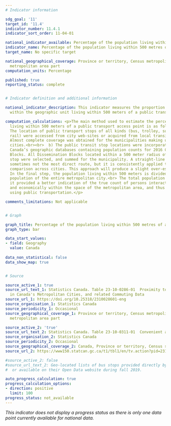 ```yaml
---
# Indicator information

sdg_goal: '11'
target_id: '11.4'
indicator_number: 11.4.1
indicator_sort_order: 11-04-01

national_indicator_available: Percentage of the population living within 500 metres of a public transport stop
indicator_name: Percentage of the population living within 500 metres of a public transport stop
target_name: No specific target

national_geographical_coverage: Province or territory, Census metropolitan area, Census
  metropolitan area part
computation_units: Percentage

published: true
reporting_status: complete


# Indicator definition and additional information

national_indicator_description: This indicator measures the proportion of the population
  within the geographic unit living within 500 meters of a public transit stop.

computation_calculations: <p>The main method used to estimate the percentage of Canadians
  living within 500 meters of a public transport access point is as follows:<br><br>  a)
  The location of public transport stops of all kinds (bus, trolley, surface and underground
  rail) were accessed from city web-sites or acquired from local transit authorities.
  Almost complete coverage was obtained for the municipalities making up the 35 metropolitan
  cities.<br><br>  b) The public transit stop locations were incorporated within Statistics
  Canada’s geographic databases containing population counts for 2016 Census Dissemination
  Blocks. All Dissemination Blocks located within a 500 meter radius of a transit
  stop were selected, and summed for the municipality. A straight-line distance is
  sometimes not the most direct route, but it is consistently applied to facilitate
  comparison across cities. This approach will produce a slight over-estimate.<br><br>  c)
  In the final step, the population living within 500 meters is divided by the total
  population of the entire metropolitan city.<br> The total population is used, as
  it provided a better indication of the true count of persons interacting socially
  and economically within the space of the metropolitan area, and thus potentially
  using public transportation.</p>

comments_limitations: Not applicable


# Graph 

graph_title: Percentage of the population living within 500 metres of a public transport stop
graph_type: bar

data_start_values:
- field: Geography
  value: Canada
 
data_non_statistical: false
data_show_map: true


# Source

source_active_1: true
source_url_text_1: Statistics Canada. Table 23-10-0286-01  Proximity to Public Transportation
  in Canada's Metropolitan Cities, and related Commuting Data
source_url_1: https://doi.org/10.25318/2310028601-eng
source_organisation_1: Statistics Canada
source_periodicity_1: Occasional
source_geographical_coverage_1: Province or territory, Census metropolitan area, Census
  metropolitan area part

source_active_2: 'true'
source_url_text_2: Statistics Canada. Table 23-10-0311-01  Convenient access to public transport by geography, gender, age, income after tax
source_organisation_2: Statistics Canada
source_periodicity_2: Occasional
source_geographical_coverage_2: Canada, Province or territory, Census subdivision, Census metropolitan area, Census agglomeration, Census metropolitan area part
source_url_2: https://www150.statcan.gc.ca/t1/tbl1/en/tv.action?pid=2310031101

#source_active_2: false
#source_url_text_2: Geo-located lists of bus stops provided directly by the municipalities
#  or available on their Open Data website during fall 2019.

auto_progress_calculation: true
progress_calculation_options:
- direction: positive
  limit: 100
progress_status: not_available
---
```

<i>This indicator does not display a progress status as there is only one data point currently available for national data.</i>